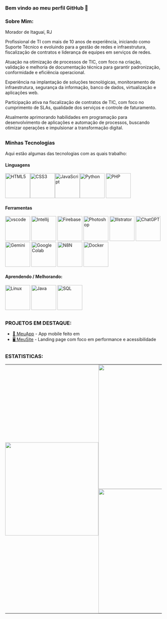 ### Bem vindo ao meu perfil GitHub 👋

### Sobre Mim:
Morador de Itaguaí, RJ

Profissional de TI com mais de 10 anos de experiência, iniciando como Suporte Técnico e evoluindo para a gestão de redes e infraestrutura, fiscalização de contratos e liderança de equipes em serviços de redes.

Atuação na otimização de processos de TIC, com foco na criação, validação e melhoria de documentação técnica para garantir padronização, conformidade e eficiência operacional.

Experiência na implantação de soluções tecnológicas, monitoramento de infraestrutura, segurança da informação, banco de dados, virtualização e aplicações web.

Participação ativa na fiscalização de contratos de TIC, com foco no cumprimento de SLAs, qualidade dos serviços e controle de faturamento.

Atualmente aprimorando habilidades em programação para desenvolvimento de aplicações e automação de processos, buscando otimizar operações e impulsionar a transformação digital.

##

### Minhas Tecnologias
Aqui estão algumas das tecnologias com as quais trabalho:

#### Linguagens

<img alt="HTML5" title="HTML5" height="80" width="80" src="https://w3schoolsua.github.io/hyperskillua/svg/HTML5_icon.svg"><img alt="CSS3" title="CSS3" height="80" width="80" src="https://coryrylan.com/assets/images/posts/types/css.svg"><img alt="JavaScript" title="JavaScript" height="80" width="80" src="https://static.vecteezy.com/system/resources/previews/027/127/463/non_2x/javascript-logo-javascript-icon-transparent-free-png.png"><img alt="Python" title="Python" height="80" width="80" src="https://www.datacode.in/static/media/Python.7b71508d65970475824c.svg">    <img alt="PHP" title="PHP" height="80" width="80" src="https://cdn.prod.website-files.com/62038ffc9cd2db4558e3c7b7/6242ba88faee5ceb27b7d9bf_php.svg">

#### Ferramentas

<img alt="vscode" title="vscode" height="80" width="80" src="https://cdn.prod.website-files.com/638179bb236f1f4d9473fa36/63ac8818d827c5880b4c0712_vscode-logo.svg">  <img alt="Intellij" title="Intellij" height="80" width="80" src="https://cdn.worldvectorlogo.com/logos/intellij-idea-1.svg">  <img alt="Firebase" title="Firebase" height="80" width="80" src="https://cdn.prod.website-files.com/658002b040896ac0d98d8f10/65b759be4af7aae97ace8a5e_20848057.svg">  <img alt="Photoshop" title="Photoshop" height="80" width="80" src="https://www.computerschulung-duesseldorf.de/fileadmin/media/icons-produkt/Adobe-Photoshop-CC-icon.svg">   <img alt="Illstrator" title="Illstrator" height="80" width="80" src="https://static-00.iconduck.com/assets.00/adobe-illustrator-icon-2048x2048-61vks2fd.png"> <img alt="ChatGPT" title="ChatGPT" height="80" width="80" src="https://shoemakerfilms.com/wp-content/uploads/2023/03/ChatGPT_logo.svg"> <img alt="Gemini" title="Gemini" height="80" width="80" src="https://upload.wikimedia.org/wikipedia/commons/f/f0/Google_Bard_logo.svg"> <img alt="Google Colab" title="Google Colab" height="80" width="80" src="https://registry.npmmirror.com/@lobehub/icons-static-png/latest/files/light/colab-color.png"> <img alt="N8N" title="N8N" height="80" width="80" src="https://registry.npmmirror.com/@lobehub/icons-static-png/latest/files/dark/n8n-color.png"> <img alt="Docker" title="Docker" height="80" width="80" src="https://static-00.iconduck.com/assets.00/docker-icon-2048x2048-5mc7mvtn.png">






#### Aprendendo / Melhorando:


<img alt="Linux" title="Linux" height="80" width="80" src="https://www.datacode.in/static/media/linux.db762ce7739a216d308d.svg"> <img alt="Java" title="Java" height="80" width="80" src="https://cdn-icons-png.flaticon.com/512/5968/5968282.png">  <img alt="SQL" title="SQL" height="80" width="80" src="https://amanduhkv.github.io/static/media/postgresql.af1eefab03322d8c1787f8e1598e2074.svg">

## 
### PROJETOS EM DESTAQUE:

- [📱 MeuApp](https://github.com/usuario/meuapp) - App mobile feito em 
- [🖥️ MeuSite](https://github.com/amaro-netto/dark-mode-portfolio) - Landing page com foco em performance e acessibilidade

##
### ESTATISTICAS:

<div align="center">
  <table style="border-collapse: collapse; border: none;">
    <tr align="center">
      <td align="center" rowspan="0" style="padding: 0;">
        <img width="300em" src="https://github-readme-stats.vercel.app/api/top-langs/?username=amaro-netto&layout=donut-vertical&theme=dark&hide_border=true"/>
      </td>
      <td align="left" style="padding: 0;" width="430em">
        <img width="400em" src="https://github-readme-streak-stats.herokuapp.com/?user=amaro-netto&theme=dark&hide_border=true"/>
        <img width="400em" src="https://github-readme-stats.vercel.app/api?username=amaro-netto&show_icons=true&theme=dark&include_all_commits=true&hide_border=true"/>
      </td>
    </tr>
     </table>
</div>




